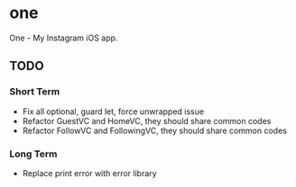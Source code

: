 # one
One - My Instagram iOS app. 

## TODO
### Short Term
* Fix all optional, guard let, force unwrapped issue
* Refactor GuestVC and HomeVC, they should share common codes
* Refactor FollowVC and FollowingVC, they should share common codes

### Long Term
* Replace print error with error library